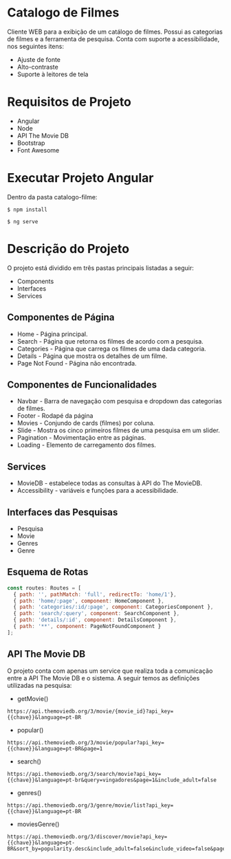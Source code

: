 ﻿# Catalogo de Filmes

Cliente WEB para a exibição de um catálogo de filmes. Possui as categorias de filmes e a ferramenta de pesquisa. Conta com suporte a acessibilidade, nos seguintes itens:
* Ajuste de fonte
* Alto-contraste
* Suporte à leitores de tela

# Requisitos de Projeto
* Angular
* Node
* API The Movie DB
* Bootstrap
* Font Awesome

# Executar Projeto Angular
Dentro da pasta catalogo-filme:
```
$ npm install
```
```
$ ng serve
```

# Descrição do Projeto

O projeto está dividido em três pastas principais listadas a seguir:

* Components
* Interfaces
* Services

## Componentes de Página
* Home - Página principal.
* Search - Página que retorna os filmes de acordo com a pesquisa.
* Categories - Página que carrega os filmes de uma dada categoria.
* Details - Página que mostra os detalhes de um filme.
* Page Not Found - Página não encontrada.


## Componentes de Funcionalidades
* Navbar - Barra de navegação com pesquisa e dropdown das categorias de filmes.
* Footer - Rodapé da página
* Movies - Conjundo de cards (filmes) por coluna.
* Slide - Mostra os cinco primeiros filmes de uma pesquisa em um slider.
* Pagination - Movimentação entre as páginas.
* Loading - Elemento de carregamento dos filmes.


## Services
* MovieDB - estabelece todas as consultas à API do The MovieDB.
* Accessibility - variáveis e funções para a acessibilidade.


## Interfaces das Pesquisas
* Pesquisa
* Movie
* Genres
* Genre


## Esquema de Rotas
```javascript
const routes: Routes = [
  { path: '', pathMatch: 'full', redirectTo: 'home/1'},
  { path: 'home/:page', component: HomeComponent },
  { path: 'categories/:id/:page', component: CategoriesComponent },
  { path: 'search/:query', component: SearchComponent },
  { path: 'details/:id', component: DetailsComponent },
  { path: '**', component: PageNotFoundComponent }
];
```


## API The Movie DB
O projeto conta com apenas um service que realiza toda a comunicação entre a API The Movie DB e o sistema. A seguir temos as definições utilizadas na pesquisa:
* getMovie()
```
https://api.themoviedb.org/3/movie/{movie_id}?api_key={{chave}}&language=pt-BR
```
* popular()
```
https://api.themoviedb.org/3/movie/popular?api_key={{chave}}&language=pt-BR&page=1
```
* search()
```
https://api.themoviedb.org/3/search/movie?api_key={{chave}}&language=pt-br&query=vingadores&page=1&include_adult=false
```
* genres()
```
https://api.themoviedb.org/3/genre/movie/list?api_key={{chave}}&language=pt-BR
```
* moviesGenre()
```
https://api.themoviedb.org/3/discover/movie?api_key={{chave}}&language=pt-BR&sort_by=popularity.desc&include_adult=false&include_video=false&page=1&with_genres=28
```

